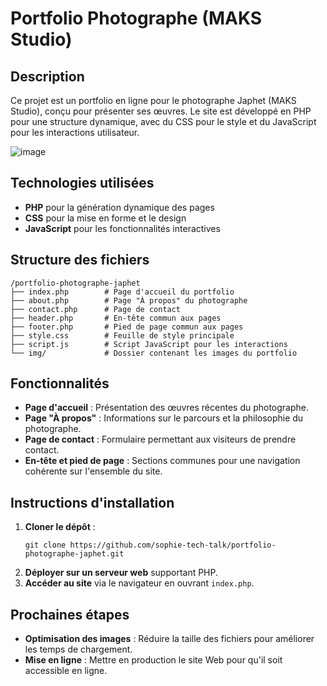 # Portfolio Photographe (MAKS Studio)

## Description

Ce projet est un portfolio en ligne pour le photographe Japhet (MAKS Studio), conçu pour présenter ses œuvres. Le site est développé en PHP pour une structure dynamique, avec du CSS pour le style et du JavaScript pour les interactions utilisateur.


![image](https://github.com/user-attachments/assets/8c439ca7-5061-4075-8f3e-c03b36a50be8)

## Technologies utilisées

- **PHP** pour la génération dynamique des pages
- **CSS** pour la mise en forme et le design
- **JavaScript** pour les fonctionnalités interactives

## Structure des fichiers

```
/portfolio-photographe-japhet
├── index.php        # Page d'accueil du portfolio
├── about.php        # Page "À propos" du photographe
├── contact.php      # Page de contact
├── header.php       # En-tête commun aux pages
├── footer.php       # Pied de page commun aux pages
├── style.css        # Feuille de style principale
├── script.js        # Script JavaScript pour les interactions
└── img/             # Dossier contenant les images du portfolio
```

## Fonctionnalités

- **Page d'accueil** : Présentation des œuvres récentes du photographe.
- **Page "À propos"** : Informations sur le parcours et la philosophie du photographe.
- **Page de contact** : Formulaire permettant aux visiteurs de prendre contact.
- **En-tête et pied de page** : Sections communes pour une navigation cohérente sur l'ensemble du site.

## Instructions d'installation

1. **Cloner le dépôt** :
   ```
   git clone https://github.com/sophie-tech-talk/portfolio-photographe-japhet.git
   ```
2. **Déployer sur un serveur web** supportant PHP.
3. **Accéder au site** via le navigateur en ouvrant `index.php`.

## Prochaines étapes

- **Optimisation des images** : Réduire la taille des fichiers pour améliorer les temps de chargement.
- **Mise en ligne** : Mettre en production le site Web pour qu'il soit accessible en ligne.
